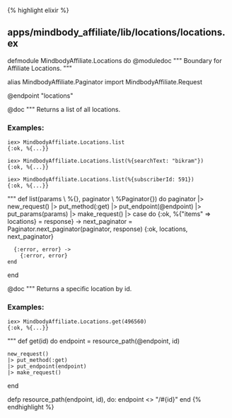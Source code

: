 {% highlight elixir %}
## apps/mindbody_affiliate/lib/locations/locations.ex

defmodule MindbodyAffiliate.Locations do
  @moduledoc """
  Boundary for Affiliate Locations.
  """

  alias MindbodyAffiliate.Paginator
  import MindbodyAffiliate.Request

  @endpoint "locations"

  @doc """
  Returns a list of all locations.

  ### Examples:

    iex> MindbodyAffiliate.Locations.list
    {:ok, %{...}}

    iex> MindbodyAffiliate.Locations.list(%{searchText: "bikram"})
    {:ok, %{...}}

    iex> MindbodyAffiliate.Locations.list(%{subscriberId: 591})
    {:ok, %{...}}

  """
  def list(params \\ %{}, paginator \\ %Paginator{}) do
    paginator
    |> new_request()
    |> put_method(:get)
    |> put_endpoint(@endpoint)
    |> put_params(params)
    |> make_request()
    |> case do
      {:ok, %{"items" => locations} = response} ->
        next_paginator = Paginator.next_paginator(paginator, response)
        {:ok, locations, next_paginator}

      {:error, error} ->
        {:error, error}
    end
  end

  @doc """
  Returns a specific location by id.

  ### Examples:

    iex> MindbodyAffiliate.Locations.get(496560)
    {:ok, %{...}}

  """
  def get(id) do
    endpoint = resource_path(@endpoint, id)

    new_request()
    |> put_method(:get)
    |> put_endpoint(endpoint)
    |> make_request()
  end

  defp resource_path(endpoint, id),
    do: endpoint <> "/#{id}"
end
{% endhighlight %}
